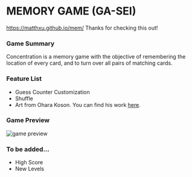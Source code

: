 # MEMORY GAME (GA-SEI)
https://matthxu.github.io/mem/
Thanks for checking this out!

### Game Summary
Concentration is a memory game with the objective of remembering the location of every card, and to turn over all pairs of matching cards.

### Feature List
* Guess Counter Customization
* Shuffle
* Art from Ohara Koson. You can find his work [here](https://www.rawpixel.com/board/431491/ohara-koson-free-public-domain-vintage-flowers-and-animals-prints).


### Game Preview
![game preview](https://i.ibb.co/ZMRrms8/image-2023-07-14-102317755.png)


### To be added...
* High Score
* New Levels

